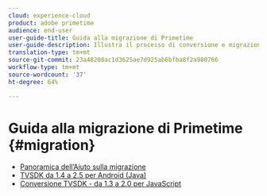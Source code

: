 ```yaml
---
cloud: experience-cloud
product: adobe primetime
audience: end-user
user-guide-title: Guida alla migrazione di Primetime
user-guide-description: Illustra il processo di conversione e migrazione per passare dalla suite TVSDK Primetime esistente alla suite di nuova generazione.
translation-type: tm+mt
source-git-commit: 23a48208ac1d3625ae7d925ab6bfba8f2a980766
workflow-type: tm+mt
source-wordcount: '37'
ht-degree: 64%

---
```



# Guida alla migrazione di Primetime  {#migration}

+ [Panoramica dell’Aiuto sulla migrazione](home.md)
+ [TVSDK da 1.4 a 2.5 per Android (Java)](tvsdk-14-25-android.md)
+ [Conversione TVSDK - da 1.3 a 2.0 per JavaScript](tvsdk-13-to-20-for-javascript.md)
